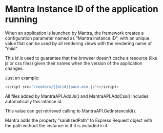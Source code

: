 # Mantra Instance ID of the application running

When an application is launched by Mantra, the framework creates a configuration parameter named as "Mantra instance ID", with an unique value that can be used by all rendering views with the rendering name of "miid".

This id is used to guarantee that the browser doesn't cache a resource (like js or css files) given their names when the version of the application changes.

Just an example:

```js
<script src="/vendors/{{miid}}pace.min.js"></script>
```

All files added by MantraAPI.AddJs() and MantraAPI.AddCss() includes automatically this intance id.

This value can get retrieved calling to MantraAPI.GetInstanceId().

Mantra adds the property "sanitizedPath" to Express Request object with the path without the instance id if it is included in it.